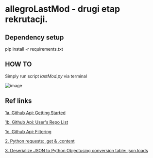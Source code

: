 # allegroLastMod - drugi etap rekrutacji.

## Dependency setup
pip install -r requirements.txt

## HOW TO
Simply run script _lastMod.py_ via terminal

![image](https://cloud.githubusercontent.com/assets/22766479/25547854/cf734878-2c69-11e7-83cc-94cef06a16fc.png)



## Ref links
 
[1a. Github Api: Getting Started](https://developer.github.com/guides/getting-started/)

[1b. Github Api: User's Repo List](https://developer.github.com/v3/repos/#list-user-repositories)

[1c. Github Api: Filtering](https://help.github.com/articles/searching-repositories/#search-based-on-when-a-repository-was-created-or-last-updated)

[2. Python requests: .get & .content](http://docs.python-requests.org/en/master/user/quickstart/#json-response-content)

[3. Deserialize JSON to Python Objectusing conversion table: json.loads](https://docs.python.org/3.6/library/json.html?highlight=loads#json.loads)

